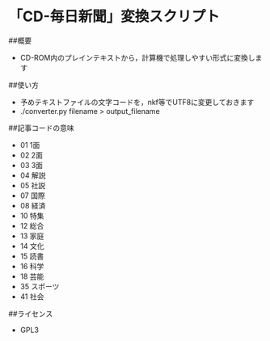 # 「CD-毎日新聞」変換スクリプト

##概要

- CD-ROM内のプレインテキストから，計算機で処理しやすい形式に変換します

##使い方
- 予めテキストファイルの文字コードを，nkf等でUTF8に変更しておきます
- ./converter.py filename > output_filename


##記事コードの意味
- 01	1面
- 02	2面
- 03	3面
- 04	解説
- 05	社説
- 07	国際
- 08	経済
- 10	特集
- 12	総合
- 13	家庭
- 14	文化
- 15	読書
- 16	科学
- 18	芸能
- 35	スポーツ
- 41	社会


##ライセンス
- GPL3



